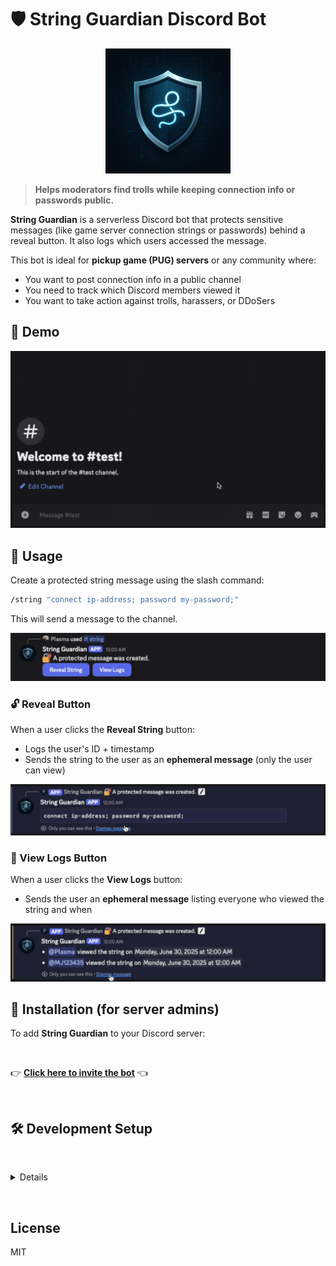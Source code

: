 
# 🛡️ String Guardian Discord Bot

<p align="center">
  <img src="assets/string_guardian_logo.png" alt="String Guardian Logo" width="200"/>
</p>

> **Helps moderators find trolls while keeping connection info or passwords public.**

**String Guardian** is a serverless Discord bot that protects sensitive messages (like game server connection strings or passwords) behind a reveal button. It also logs which users accessed the message.

This bot is ideal for **pickup game (PUG) servers** or any community where:
- You want to post connection info in a public channel
- You need to track which Discord members viewed it
- You want to take action against trolls, harassers, or DDoSers

## 🎥 Demo

<img src="assets/string_guardian_demo.gif" alt="Demo GIF"/>

## 📌 Usage

Create a protected string message using the slash command:

```bash
/string "connect ip-address; password my-password;"
```

This will send a message to the channel.

![Protected string create message](assets/demo_screenshot_string_created.png)

### 🔓 Reveal Button

When a user clicks the **Reveal String** button:
- Logs the user's ID + timestamp
- Sends the string to the user as an **ephemeral message** (only the user can view)

![The ephemeral message sent after clicking the reveal string button](assets/demo_screenshot_reveal_string.png)

### 📜 View Logs Button

When a user clicks the **View Logs** button:
- Sends the user an **ephemeral message** listing everyone who viewed the string and when

![The ephemeral message sent after clicking the view logs button](assets/demo_screenshot_view_logs.png)

## 🚀 Installation (for server admins)

To add **String Guardian** to your Discord server:

️<br>

👉 [**Click here to invite the bot**](https://discord.com/oauth2/authorize?client_id=1387414117106581625) 👈

️<br>

## 🛠️ Development Setup

️<br>

<details>

Ensure that the Discord bot is created on the Discord developer portal.

First, create secret/env variables in `.dev.vars`.
For local development, Cloudflare variables are not required.

Register the Discord commands using the registration script:
```bash
npm run register
```

Install and run local development server:
```bash
npm install
npm run dev
```

Reset (& run migrations) for the local D1 development database:
```bash
npm run db:reset
```

Ensure Ngrok is installed and run it to provide a reverse proxy to access your
locally-running bot:
```bash
ngrok 8787
```

Copy the global URL and paste it into the "Interactions URL" input for your App
in the Discord developer portal.

You can now install the bot onto a Discord server and test your locally-running code.

</details>

️<br>

## License

MIT
